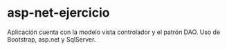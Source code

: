 # asp-net-ejercicio
Aplicación cuenta con la modelo vista controlador y el patrón DAO. Uso de Bootstrap, asp.net y SqlServer.
